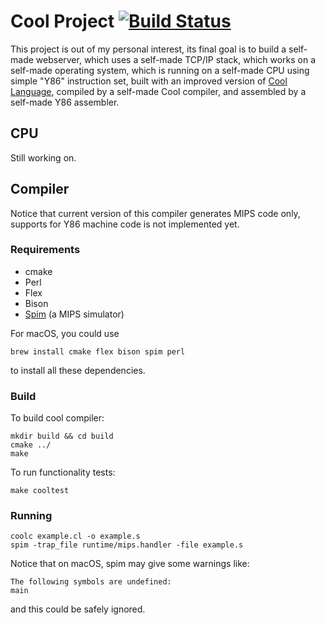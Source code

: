 # Cool Project [![Build Status](https://travis-ci.org/FinalTheory/Cool.svg?branch=master)](https://travis-ci.org/FinalTheory/Cool)

This project is out of my personal interest, its final goal is to build a self-made webserver, which uses a self-made TCP/IP stack, which works on a self-made operating system, which is running on a self-made CPU using simple "Y86" instruction set, built with an improved version of [Cool Language](https://en.wikipedia.org/wiki/Cool_(programming_language)), compiled by a self-made Cool compiler, and assembled by a self-made Y86 assembler.

## CPU

Still working on.


## Compiler

Notice that current version of this compiler generates MIPS code only, supports for Y86 machine code is not implemented yet.


### Requirements

- cmake
- Perl
- Flex
- Bison
- [Spim](http://spimsimulator.sourceforge.net) (a MIPS simulator)

For macOS, you could use
```
brew install cmake flex bison spim perl
```
to install all these dependencies.


### Build


To build cool compiler:
```
mkdir build && cd build
cmake ../
make
```

To run functionality tests:
```
make cooltest
```


### Running

```
coolc example.cl -o example.s
spim -trap_file runtime/mips.handler -file example.s
```
Notice that on macOS, spim may give some warnings like:
```
The following symbols are undefined:
main
```
and this could be safely ignored.
